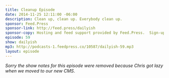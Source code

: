 ```yaml
---
title: Cleanup Episode
date: 2014-11-25 12:11:00 -06:00
description: Clean up, clean up. Everybody clean up.
sponsor: Feed.Press
sponsor-link: http://feed.press/dailyish
sponsor-copy: Hosting and feed support provided by Feed.Press.  Sign-up today and try FeedPress on a 14 day trial (no contracts or commitments). Use promo code "dailyish" during checkout to get 10% off your first year.
episode: 59
show: dailyish
mp3: http://podcasts-1.feedpress.co/10587/dailyish-59.mp3
layout: episode
---
```


<em>Sorry the show notes for this episode were removed because Chris got lazy when we moved to our new CMS</em>.

